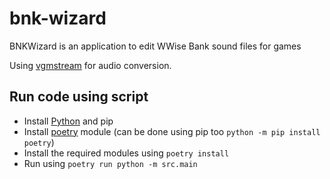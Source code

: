 # bnk-wizard
BNKWizard is an application to edit WWise Bank sound files for games

Using [vgmstream](https://github.com/vgmstream) for audio conversion.

## Run code using script

- Install [Python](https://www.python.org/downloads/) and pip
- Install [poetry](https://python-poetry.org/docs/#installation) module (can be done using pip too `python -m pip install poetry`)
- Install the required modules using ```poetry install```
- Run using ```poetry run python -m src.main```

